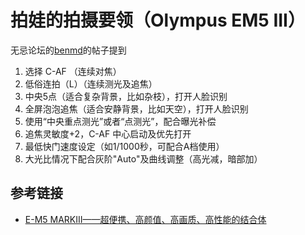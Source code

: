 # 拍娃的拍摄要领（Olympus EM5 III）

无忌论坛的[benmd](https://forum.xitek.com/space-uid-312005.html)的帖子提到

1. 选择 C-AF （连续对焦）
2. 低俗连拍（L）（连续测光及追焦）
3. 中央5点（适合复杂背景，比如杂枝），打开人脸识别
4. 全屏泡泡追焦（适合安静背景，比如天空），打开人脸识别
5. 使用“中央重点测光”或者“点测光”，配合曝光补偿
6. 追焦灵敏度+2，C-AF 中心启动及优先打开
7. 最低快门速度设定（如1/1000秒，可配合A档使用）
8. 大光比情况下配合灰阶"Auto"及曲线调整（高光减，暗部加）

## 参考链接
* [E-M5 MARKIII——超便携、高颜值、高画质、高性能的结合体](https://forum.xitek.com/forum.php?mod=viewthread&tid=1856662&page=7&ordertype=2#pid80940012)

